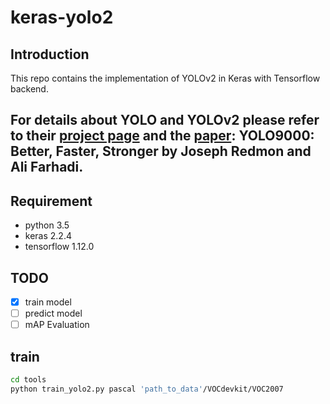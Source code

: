 # keras-yolo2
## Introduction
This repo contains the implementation of YOLOv2 in Keras with Tensorflow backend.

For details about YOLO and YOLOv2 please refer to their [project page](https://pjreddie.com/darknet/yolo/) 
and the [paper](https://arxiv.org/abs/1612.08242):
**YOLO9000: Better, Faster, Stronger by Joseph Redmon and Ali Farhadi**.
---

## Requirement
- python 3.5
- keras 2.2.4
- tensorflow 1.12.0

## TODO 
- [x] train model
- [ ] predict model
- [ ] mAP Evaluation
   
## train
```bash
cd tools
python train_yolo2.py pascal 'path_to_data'/VOCdevkit/VOC2007
```